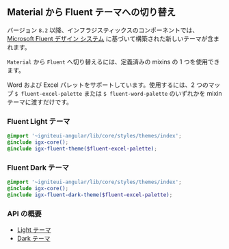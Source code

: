 ## Material から Fluent テーマへの切り替え
バージョン `8.2` 以降、インフラジスティックスのコンポーネントでは、[Microsoft Fluent デザイン システム](https://www.microsoft.com/design/fluent/) に基づいて構築された新しいテーマが含まれます。 
 
`Material` から `Fluent` へ切り替えるには、定義済みの mixins の 1 つを使用できます。

Word および Excel パレットをサポートしています。使用するには、2 つのマップ `$ fluent-excel-palette` または `$ fluent-word-palette` のいずれかを mixin テーマに渡すだけです。

### Fluent Light テーマ
```scss
@import '~igniteui-angular/lib/core/styles/themes/index';
@include igx-core();
@include igx-fluent-theme($fluent-excel-palette);
```

### Fluent Dark テーマ
```scss
@import '~igniteui-angular/lib/core/styles/themes/index';
@include igx-core();
@include igx-fluent-dark-theme($fluent-excel-palette);
```

### API の概要
* [Light テーマ]({environment:sassApiUrl}/index.html#mixin-igx-fluent-theme)
* [Dark テーマ]({environment:sassApiUrl}/index.html#mixin-igx-fluent-dark-theme)
